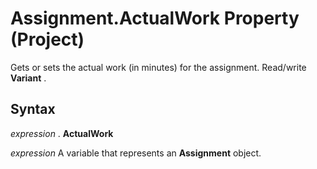 
# Assignment.ActualWork Property (Project)

Gets or sets the actual work (in minutes) for the assignment. Read/write  **Variant** .


## Syntax

 _expression_ . **ActualWork**

 _expression_ A variable that represents an **Assignment** object.

